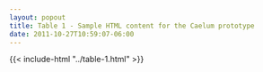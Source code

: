 ```yaml
---
layout: popout
title: Table 1 - Sample HTML content for the Caelum prototype
date: 2011-10-27T10:59:07-06:00
---
```


{{< include-html "../table-1.html" >}}
